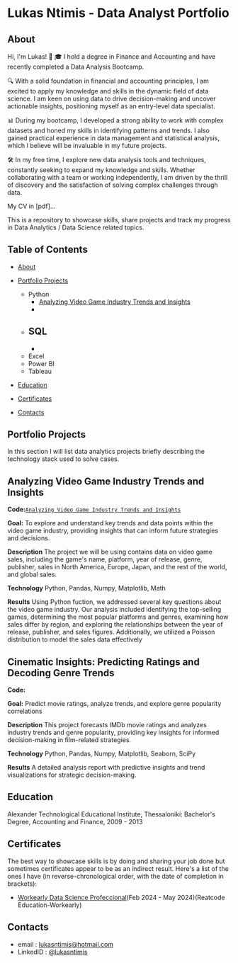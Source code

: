 # Lukas Ntimis - Data Analyst Portfolio
## About

Hi, I'm Lukas! 👋
🎓 I hold a degree in Finance and Accounting and have recently completed a Data Analysis Bootcamp.

🔍 With a solid foundation in financial and accounting principles, I am excited to apply my knowledge and skills in the dynamic field of data science. I am keen on using data to drive decision-making and uncover actionable insights, positioning myself as an entry-level data specialist.

📊 During my bootcamp, I developed a strong ability to work with complex datasets and honed my skills in identifying patterns and trends. I also gained practical experience in data management and statistical analysis, which I believe will be invaluable in my future projects.

🛠️ In my free time, I explore new data analysis tools and techniques, constantly seeking to expand my knowledge and skills. Whether collaborating with a team or working independently, I am driven by the thrill of discovery and the satisfaction of solving complex challenges through data.

My CV in [pdf]...

This is a repository to showcase skills, share projects and track my progress in Data Analytics / Data Science related topics.

## Table of Contents
  - [About](https://github.com/lukasntimis/portfolio/edit/main/README.md#about)
  - [Portfolio Projects](https://github.com/lukasntimis/portfolio/edit/main/README.md#portfolio-projects)
    - Python
      - [Analyzing Video Game Industry Trends and Insights](https://github.com/lukasntimis/Data-Analysis-Portfolio#Analyzing-Video-Game-Industry-Trends-Insights)
      -
    - SQL
      -
      -
    - Excel
    - Power BI
    - Tableau 

  - [Education](https://github.com/lukasntimis/portfolio/blob/main/README.md#education) 
  - [Certificates](https://github.com/lukasntimis/portfolio/blob/main/README.md#certificates)
  - [Contacts](https://github.com/lukasntimis/portfolio/blob/main/README.md#contacts)

## Portfolio Projects
In this section I will list data analytics projects briefly describing the technology stack used to solve cases.

## Analyzing Video Game Industry Trends and Insights
**Code:**[`Analyzing Video Game Industry Trends and Insights`](https://github.com/lukasntimis/MyProjects/blob/main/Analyzing%20Video%20Game%20Industry%20Trends%20and%20Insights%20%20(1).ipynb)

**Goal:** To explore and understand key trends and data points within the video game industry, providing insights that can inform future strategies and decisions.

**Description** The project we will be using contains data on video game sales, including the game's name, platform, year of release, genre, publisher, sales in North America, Europe, Japan, and the rest of the world, and global sales.

**Technology** Python, Pandas, Numpy, Matplotlib, Math

**Results** Using Python fuction, we addressed several key questions about the video game industry. Our analysis included identifying the top-selling games, determining the most popular platforms and genres, examining how sales differ by region, and exploring the relationships between the year of release, publisher, and sales figures. Additionally, we utilized a Poisson distribution to model the sales data effectively


## Cinematic Insights: Predicting Ratings and Decoding Genre Trends
**Code:**

**Goal:** Predict movie ratings, analyze trends, and explore genre popularity correlations

**Description** This project forecasts IMDb movie ratings and analyzes industry trends and genre popularity, providing key insights for informed decision-making in film-related strategies.

**Technology** Python, Pandas, Numpy, Matplotlib, Seaborn, SciPy

**Results** A detailed analysis report with predictive insights and trend visualizations for strategic decision-making.

## Education 
Alexander Technological Educational Institute, Thessaloniki:
Bachelor's Degree, Accounting and Finance,
2009 - 2013

## Certificates 
The best way to showcase skills is by doing and sharing your job done but sometimes certificates appear to be as an indirect result. Here's a list of the ones I have (in reverse-chronological order, with the date of completion in brackets):
 - [Workearly Data Science Profeccional](https://www.credly.com/badges/8b9e18a0-d1df-4bd0-bf7c-740b8b8db2bd)(Feb 2024 - May 2024)(Reatcode Education-Workearly)

## Contacts
  - email : lukasntimis@hotmail.com
  - LinkedID : [@lukasntimis](https://www.linkedin.com/in/loukas-ntimis-2b9a032a6/)




